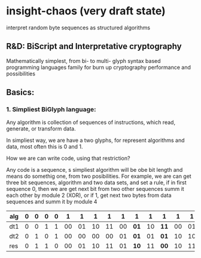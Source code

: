# insight-chaos (very draft state)
interpret random byte sequences as structured algorithms 

## R&amp;D: BiScript and Interpretative cryptography 
Mathematically simplest, from bi- to multi- glyph syntax based programming languages family for burn up cryptography performance and possibilities

## Basics:

### 1. Simpliest BiGlyph language:
Any algorithm is collection of sequences of instructions, which read, generate, or transform data.

In simpliest way, we are have a two glyphs, for represent algorithms and data, most often this is 0 and 1.

How we are can write code, using that restriction?

Any code is a sequence, s simpliest algorithm will be obe bit length and means do somethig one, from two posibilities.
For example, we are can get three bit sequences, algorithm and two data sets, and set a rule, if in first sequence 0, then we are get next bit from two other sequences summ it each other by module 2 (XOR), or if 1, get next two bytes from data sequences and summ it by module 4

alg | 0 | 0 | 0 | 0 | 1  | 1  | 1  | 1  | 1  | **1**  | 1  | **1**  | 1  | 1  | 1  | 1  | 1  | **1**  | 1  | **1**
----|---|---|---|---|----|----|----|----|----|--------|----|--------|----|----|----|----|----|--------|----|---
dt1 | 0 | 0 | 1 | 1 | 00 | 01 | 10 | 11 | 00 | **01** | 10 | **11** | 00 | 01 | 10 | 11 | 00 | **01** | 10 | **11**
dt2 | 0 | 1 | 0 | 1 | 00 | 00 | 00 | 00 | 01 | **01** | 01 | **01** | 10 | 10 | 10 | 10 | 11 | **11** | 11 | **11**
res | 0 | 1 | 1 | 0 | 00 | 01 | 10 | 11 | 01 | **10** | 11 | **00** | 10 | 11 | 00 | 01 | 11 | **00** | 01 | **10** 
